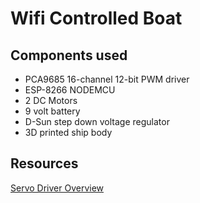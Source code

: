 # Wifi Controlled Boat


## Components used
- PCA9685 16-channel 12-bit PWM driver
- ESP-8266 NODEMCU
- 2 DC Motors
- 9 volt battery
- D-Sun step down voltage regulator
- 3D printed ship body

## Resources
[Servo Driver Overview](https://learn.adafruit.com/16-channel-pwm-servo-driver?view=all)